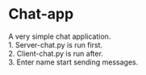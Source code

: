 # Chat-app
A very simple chat application.
<br/> 1. Server-chat.py is run first. 
<br/> 2. Client-chat.py is run after.
<br/> 3. Enter name start sending messages.
